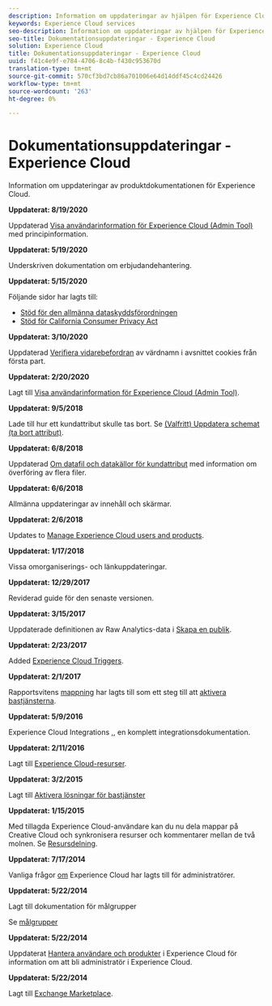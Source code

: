 ```yaml
---
description: Information om uppdateringar av hjälpen för Experience Cloud.
keywords: Experience Cloud services
seo-description: Information om uppdateringar av hjälpen för Experience Cloud.
seo-title: Dokumentationsuppdateringar - Experience Cloud
solution: Experience Cloud
title: Dokumentationsuppdateringar - Experience Cloud
uuid: f41c4e9f-e784-4706-8c4b-f430c953670d
translation-type: tm+mt
source-git-commit: 570cf3bd7cb86a701006e64d14ddf45c4cd24426
workflow-type: tm+mt
source-wordcount: '263'
ht-degree: 0%

---
```



# Dokumentationsuppdateringar - Experience Cloud

Information om uppdateringar av produktdokumentationen för Experience Cloud.

**Uppdaterat: 8/19/2020**

Uppdaterad [Visa användarinformation för Experience Cloud (Admin Tool)](admin-getting-started/admin-tool-experience-cloud.md) med principinformation.

**Uppdaterat: 5/19/2020**

Underskriven dokumentation om erbjudandehantering.

**Uppdaterat: 5/15/2020**

Följande sidor har lagts till:

* [Stöd för den allmänna dataskyddsförordningen](attributes/gdpr.md)
* [Stöd för California Consumer Privacy Act](attributes/ccpa.md)

**Uppdaterat: 3/10/2020**

Uppdaterad [Verifiera vidarebefordran](cookies/cookies-first-party.md#validate) av värdnamn i avsnittet cookies från första part.

**Uppdaterat: 2/20/2020**

Lagt till [Visa användarinformation för Experience Cloud (Admin Tool)](admin-getting-started/admin-tool-experience-cloud.md).

**Uppdaterat: 9/5/2018**

Lade till hur ett kundattribut skulle tas bort. Se [(Valfritt) Uppdatera schemat (ta bort attribut)](attributes/t-crs-usecase.md#task_6568898BB7C44A42ABFB86532B89063C).

**Uppdaterat: 6/8/2018**

Uppdaterad [Om datafil och datakällor för kundattribut](attributes/crs-data-file.md#concept_DE908F362DF24172BFEF48E1797DAF19) med information om överföring av flera filer.

**Uppdaterat: 6/6/2018**

Allmänna uppdateringar av innehåll och skärmar.

**Uppdaterat: 2/6/2018**

Updates to [Manage Experience Cloud users and products](admin-getting-started/admin-getting-started.md#topic_3FCB4099640647E3B2411ADBFCE81909).

**Uppdaterat: 1/17/2018**

Vissa omorganiserings- och länkuppdateringar.

**Uppdaterat: 12/29/2017**

Reviderad guide för den senaste versionen.

**Uppdaterat: 3/15/2017**

Uppdaterade definitionen av Raw Analytics-data i [Skapa en publik](audience-library/t-audience-create.md#task_37F407F58BF9459493BB8E968CDFE737).

**Uppdaterat: 2/23/2017**

Added [Experience Cloud Triggers](activation/triggers.md#concept_887B30241B3E4DB0A2553B2996E2D4FB).

**Uppdaterat: 2/1/2017**

Rapportsvitens [mappning](core-services/core-services.md#concept_apg_zq2_rw) har lagts till som ett steg till att [aktivera bastjänsterna](core-services/core-services.md#concept_07ED1D5C64234E77976E6D572E78FB9C).

**Uppdaterat: 5/9/2016**

Experience Cloud Integrations [,](marketing-cloud-integrations.md#concept_9E6D3E37D1E3452E8CCCFA92AF034F90), en komplett integrationsdokumentation.

**Uppdaterat: 2/11/2016**

Lagt till [Experience Cloud-resurser](experience-cloud-assets/experience-cloud-assets.md#concept_DDA5224C907D4A4F817D795DA0ED64D0).

**Uppdaterat: 3/2/2015**

Lagt till [Aktivera lösningar för bastjänster](core-services/core-services.md#concept_07ED1D5C64234E77976E6D572E78FB9C)

**Uppdaterat: 1/15/2015**

Med tillagda Experience Cloud-användare kan du nu dela mappar på Creative Cloud och synkronisera resurser och kommentarer mellan de två molnen. Se [Resursdelning](experience-cloud-assets/creative-cloud.md#concept_3E5A34C3459047D5965F900788A9BA68).

**Uppdaterat: 7/17/2014**

Vanliga frågor [om](admin-getting-started/faq.md#concept_13219B4E51784577B6FF78AAA203DE91) Experience Cloud har lagts till för administratörer.

**Uppdaterat: 5/22/2014**

Lagt till dokumentation för målgrupper

Se [målgrupper](audience-library/audience-library.md#topic_679810123CAA4E0CA4FA3417FB0100C7)

**Uppdaterat: 5/22/2014**

Uppdaterat [Hantera användare och produkter](admin-getting-started/admin-getting-started.md#topic_3FCB4099640647E3B2411ADBFCE81909) i Experience Cloud för information om att bli administratör i Experience Cloud.

**Uppdaterat: 5/22/2014**

Lagt till [Exchange Marketplace](exchange.md#concept_E07F16F070544B82B56527A845C41D59).
